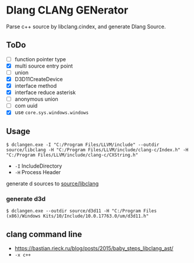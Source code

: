 # Dlang CLANg GENerator

Parse c++ source by libclang.cindex, and generate Dlang Source.

## ToDo

* [ ] function pointer type
* [x] multi source entry point
* [ ] union
* [x] D3D11CreateDevice
* [x] interface method
* [x] interface reduce asterisk
* [ ] anonymous union
* [ ] com uuid
* [x] use `core.sys.windows.windows`

## Usage

```
$ dclangen.exe -I "C:/Program Files/LLVM/include" --outdir source/libclang -H "C:/Program Files/LLVM/include/clang-c/Index.h" -H "C:/Program Files/LLVM/include/clang-c/CXString.h"
```

* `-I` IncludeDirectory
* `-H` Process Header

generate d sources to [source/libclang](./source/libclang)

### generate d3d

```
$ dclangen.exe --outdir source/d3d11 -H "C:/Program Files (x86)/Windows Kits/10/Include/10.0.17763.0/um/d3d11.h"
```

## clang command line

* https://bastian.rieck.ru/blog/posts/2015/baby_steps_libclang_ast/
* `-x c++`
